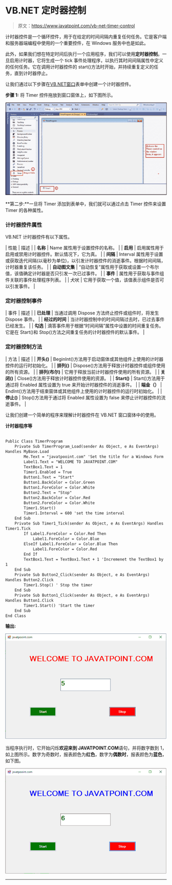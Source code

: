 # VB.NET 定时器控制

> 原文：<https://www.javatpoint.com/vb-net-timer-control>

计时器控件是一个循环控件，用于在给定的时间间隔内重复任何任务。它是客户端和服务器端编程中使用的一个重要控件，在 Windows 服务中也是如此。

此外，如果我们想在特定时间后执行一个应用程序，我们可以使用**定时器控制**。一旦启用计时器，它将生成一个 tick 事件处理程序，以执行其时间间隔属性中定义的任何任务。它在调用计时器控件的 start()方法时开始，并持续重复定义的任务，直到计时器停止。

让我们通过以下步骤在[VB.NET](https://www.javatpoint.com/vb-net)[窗口](https://www.javatpoint.com/windows)表单中创建一个计时器控件。

**步骤 1:** 将 Timer 控件拖放到窗口窗体上，如下图所示。

![VB.NET Timer Control](img/eeae9ea17a1f0bdb747fb05af76751c0.png)

**第二步:**一旦将 Timer 添加到表单中，我们就可以通过点击 Timer 控件来设置 Timer 的各种属性。

### 计时器控件属性

VB.NET 计时器控件有以下属性。

| 性能 | 描述 |
| **名称** | Name 属性用于设置控件的名称。 |
| **启用** | 启用属性用于启用或禁用计时器控件。默认情况下，它为真。 |
| **间隔** | Interval 属性用于设置或获取迭代间隔(以毫秒为单位)，以引发计时器控件的消逝事件。根据时间间隔，计时器重复该任务。 |
| **自动图文集** | “自动恢复”属性用于获取或设置一个布尔值，该值确定计时器是否只引发一次已过事件。 |
| **事件** | 属性用于获取与事件组件关联的事件处理程序列表。 |
| 犬吠 | 它用于获取一个值，该值表示组件是否可以引发事件。 |

### 定时器控制事件

| 事件 | 描述 |
| **已处理** | 当通过调用 Dispose 方法终止控件或组件时，将发生 Dispose 事件。 |
| **经过的时间** | 当计时器控制中的时间间隔过去时，已过去事件已经发生。 |
| **勾选** | 滴答事件用于根据“时间间隔”属性中设置的时间重复任务。它是在 Start()和 Stop()方法之间重复任务的计时器控件的默认事件。 |

### 定时器控制方法

| 方法 | 描述 |
| **开头()** | BeginInt()方法用于启动窗体或其他组件上使用的计时器控件的运行时初始化。 |
| **排列()** | Dispose()方法用于释放计时器控件或组件使用的所有资源。 |
| **排列(布尔)** | 它用于释放当前计时器控件使用的所有资源。 |
| **关闭()** | Close()方法用于释放计时器控件使用的资源。 |
| **Start()** | Start()方法用于通过将 Enabled 属性设置为 true 来开始计时器控件的消逝事件。 |
| **端金（）** | EndInt()方法用于结束窗体或其他组件上使用的计时器控件的运行时初始化。 |
| **停止()** | Stop()方法用于通过将 Enabled 属性设置为 false 来停止计时器控件的流逝事件。 |

让我们创建一个简单的程序来理解计时器控件在 VB.NET 窗口窗体中的使用。

**计时器程序等**

```

Public Class TimerProgram
    Private Sub TimerProgram_Load(sender As Object, e As EventArgs) Handles MyBase.Load
        Me.Text = "javatpooint.com" 'Set the title for a Windows Form
        Label1.Text = "WELCOME TO JAVATPOINT.COM"
        TextBox1.Text = 1
        Timer1.Enabled = True
        Button1.Text = "Start"
        Button1.BackColor = Color.Green
        Button1.ForeColor = Color.White
        Button2.Text = "Stop"
        Button2.BackColor = Color.Red
        Button2.ForeColor = Color.White
        Timer1.Start()
        Timer1.Interval = 600 'set the time interval
    End Sub
    Private Sub Timer1_Tick(sender As Object, e As EventArgs) Handles Timer1.Tick
        If Label1.ForeColor = Color.Red Then
            Label1.ForeColor = Color.Blue
        ElseIf Label1.ForeColor = Color.Blue Then
            Label1.ForeColor = Color.Red
        End If
        TextBox1.Text = TextBox1.Text + 1 'Incremenet the TextBox1 by 1
    End Sub
    Private Sub Button2_Click(sender As Object, e As EventArgs) Handles Button2.Click
        Timer1.Stop() ' Stop the timer
    End Sub
    Private Sub Button1_Click(sender As Object, e As EventArgs) Handles Button1.Click
        Timer1.Start() 'Start the timer
    End Sub
End Class

```

**输出:**

![VB.NET Timer Control](img/edaf3c135d229abba089f82259ee5dbc.png)

当程序执行时，它开始闪烁**欢迎来到 JAVATPOINT.COM**语句，并将数字数到 1，如上图所示。数字为奇数时，报表颜色为**红色**，数字为**偶数时**，报表颜色为**蓝色**，如下图。

![VB.NET Timer Control](img/d5df520c4561ae618155e9f4ce22d672.png)

* * *